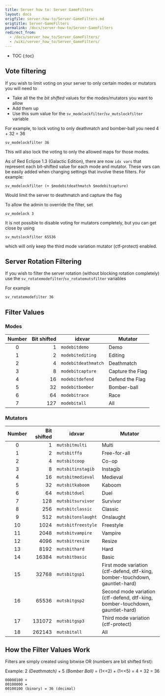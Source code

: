```yaml
---
title: Server how to: Server GameFilters
layout: docs
origfile: server-how-to/Server-GameFilters.md
origtitle: Server-GameFilters
permalink: /docs/server-how-to/Server-GameFilters
redirect_from:
  - /docs/server_how_to/Server_GameFilters/
  - /wiki/server_how_to/Server_GameFilters/
---
```

* TOC
{:toc}
## Vote filtering
If you wish to limit voting on your server to only certain modes or mutators you will need to
- Take all the the *bit shifted* values for the modes/mutators you want to allow
- Add them up
- Use this sum value for the `sv_modelockfilter`/`sv_mutslockfilter` variable

For example, to lock voting to only deathmatch and bomber-ball you need 4 + 32 = 36
```cubescript
sv_modelockfilter 36
```

This will also lock the voting to only the allowed maps for those modes.

As of Red Eclipse 1.3 (Galactic Edition), there are now `idx vars` that represent each bit-shifted value for each mode and mutator. These vars can be easily added when changing settings that involve these filters. For example:
```cubescript
sv_modelockfilter (+ $modebitdeathmatch $modebitcapture)
```
Would limit the server to deathmatch and capture the flag

To allow the admin to override the filter, set
```cubescript
sv_modelock 3
```

It is not possible to disable voting for mutators completely, but you can get close by using
```cubescript
sv_mutslockfilter 65536
```
which will only keep the third mode variation mutator (ctf-protect) enabled.

## Server Rotation Filtering
If you wish to filter the server rotation (without blocking rotation completely) use the `sv_rotatemodefilter`/`sv_rotatemutsfilter` variables

For example
```cubescript
sv_rotatemodefilter 36
```

## Filter Values
### Modes

| Number | Bit shifted | idxvar              | Mutator          |
|:------:|------------:|---------------------|------------------|
|    0   | 1           | `modebitdemo`       | Demo             |
|    1   | 2           | `modebitediting`    | Editing          |
|    2   | 4           | `modebitdeathmatch` | Deathmatch       |
|    3   | 8           | `modebitcapture`    | Capture the Flag |
|    4   | 16          | `modebitdefend`     | Defend the Flag  |
|    5   | 32          | `modebitbomber`     | Bomber-ball      |
|    6   | 64          | `modebitrace`       | Race             |
|    7   | 127         | `modebitall`        | All              |

### Mutators

| Number | Bit shifted | idxvar             | Mutator                                                                       |
|:------:|------------:|--------------------|-------------------------------------------------------------------------------|
|    0   | 1           | `mutsbitmulti`     | Multi                                                                         |
|    1   | 2           | `mutsbitffa`       | Free-for-all                                                                  |
|    2   | 4           | `mutsbitcoop`      | Co-op                                                                         |
|    3   | 8           | `mutsbitinstagib`  | Instagib                                                                      |
|    4   | 16          | `mutsbitmedieval`  | Medieval                                                                      |
|    5   | 32          | `mutsbitkaboom`    | Kaboom                                                                        |
|    6   | 64          | `mutsbitduel`      | Duel                                                                          |
|    7   | 128         | `mutsbitsurvivor`  | Survivor                                                                      |
|    8   | 256         | `mutsbitclassic`   | Classic                                                                       |
|    9   | 512         | `mutsbitonslaught` | Onslaught                                                                     |
|   10   | 1024        | `mutsbitfreestyle` | Freestyle                                                                     |
|   11   | 2048        | `mutsbitvampire`   | Vampire                                                                       |
|   12   | 4096        | `mutsbitresize`    | Resize                                                                        |
|   13   | 8192        | `mutsbithard`      | Hard                                                                          |
|   14   | 16384       | `mutsbitbasic`     | Basic                                                                         |
|   15   | 32768       | `mutsbitgsp1`      | First mode variation (ctf-defend, dtf-king, bomber-touchdown, gauntlet-hard)  |
|   16   | 65536       | `mutsbitgsp2`      | Second mode variation (ctf-defend, dtf-king, bomber-touchdown, gauntlet-hard) |
|   17   | 131072      | `mutsbitgsp3`      | Third mode variation (ctf-protect)                                            |
|   18   | 262143      | `mutsbitall`       | All                                                                           |

## How the Filter Values Work
Filters are simply created using bitwise OR (numbers are bit shifted first):

Example: 
2 *(Deathmatch)* + 5 *(Bomber Ball)* = (1<<2) + (1<<5) = 4 + 32 = 36
```
00000100 +
00100000 =
00100100 (binary) = 36 (decimal)
```

